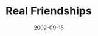 ---
layout: music 
title: "Real Friendships"
series: "Living Out Loud"
date: 2002-09-15 
description: "What does it mean to live out loud?"
audio: "http://s3.amazonaws.com/crossroadsaudiomessages/Real+Friendships.mp3"
audio-duration: "42:15"
src: "http://www.crossroads.net/players/media/mediumHz/bigscreen.outloud.jpg"
---